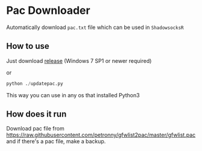 # Pac Downloader

Automatically download `pac.txt` file which can be used in `ShadowsocksR`

## How to use

Just download [release](https://github.com/jokin1999/PacDownloader/releases) (Windows 7 SP1 or newer required)

or

```python
python ./updatepac.py
```

This way you can use in any os that installed Python3

## How does it run

Download pac file from https://raw.githubusercontent.com/petronny/gfwlist2pac/master/gfwlist.pac and if there's a pac file, make a backup.
